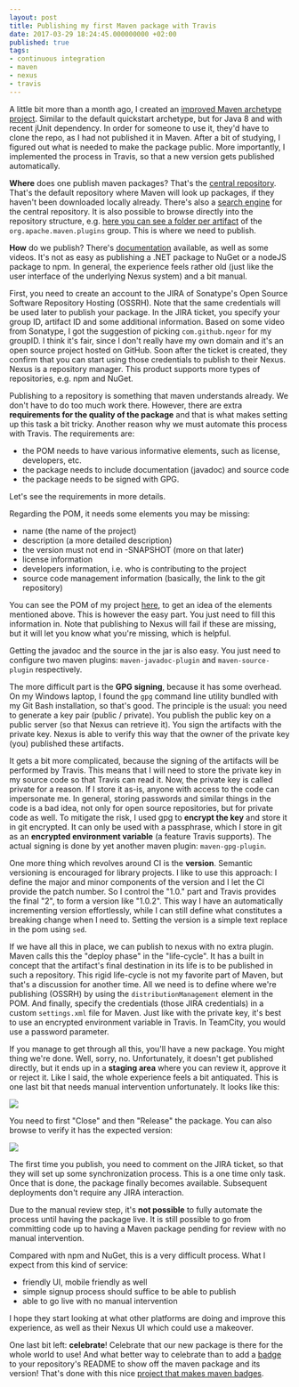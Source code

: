 ```yaml
---
layout: post
title: Publishing my first Maven package with Travis
date: 2017-03-29 18:24:45.000000000 +02:00
published: true
tags:
- continuous integration
- maven
- nexus
- travis
---
```


A little bit more than a month ago, I created an <a href="{% post_url 2017/2017-02-25-a-quickstart-maven-archetype-for-java-8 %}">improved Maven archetype project</a>. Similar to the default quickstart archetype, but for Java 8 and with recent jUnit dependency. In order for someone to use it, they'd have to clone the repo, as I had not published it in Maven. After a bit of studying, I figured out what is needed to make the package public. More importantly, I implemented the process in Travis, so that a new version gets published automatically.

<!--more-->

<strong>Where</strong> does one publish maven packages? That's the <a href="http://central.sonatype.org/" target="_blank">central repository</a>. That's the default repository where Maven will look up packages, if they haven't been downloaded locally already. There's also a <a href="http://search.maven.org/" target="_blank">search engine</a> for the central repository. It is also possible to browse directly into the repository structure, e.g. <a href="http://repo1.maven.org/maven2/org/apache/maven/plugins/" target="_blank">here you can see a folder per artifact</a> of the <code>org.apache.maven.plugins</code> group. This is where we need to publish.

<strong>How</strong> do we publish? There's <a href="http://central.sonatype.org/pages/producers.html" target="_blank">documentation</a> available, as well as some videos. It's not as easy as publishing a .NET package to NuGet or a nodeJS package to npm. In general, the experience feels rather old (just like the user interface of the underlying Nexus system) and a bit manual.

First, you need to create an account to the JIRA of Sonatype's Open Source Software Repository Hosting (OSSRH). Note that the same credentials will be used later to publish your package. In the JIRA ticket, you specify your group ID, artifact ID and some additional information. Based on some video from Sonatype, I got the suggestion of picking <code>com.github.ngeor</code> for my groupID. I think it's fair, since I don't really have my own domain and it's an open source project hosted on GitHub. Soon after the ticket is created, they confirm that you can start using those credentials to publish to their Nexus. Nexus is a repository manager. This product supports more types of repositories, e.g. npm and NuGet.

Publishing to a repository is something that maven understands already. We don't have to do too much work there. However, there are extra <strong>requirements for the quality of the package</strong> and that is what makes setting up this task a bit tricky. Another reason why we must automate this process with Travis. The requirements are:
<ul>
<li>the POM needs to have various informative elements, such as license, developers, etc.</li>
<li>the package needs to include documentation (javadoc) and source code</li>
<li>the package needs to be signed with GPG.</li>
</ul>

Let's see the requirements in more details.

Regarding the POM, it needs some elements you may be missing:
<ul>
<li>name (the name of the project)</li>
<li>description (a more detailed description)</li>
<li>the version must not end in -SNAPSHOT (more on that later)</li>
<li>license information</li>
<li>developers information, i.e. who is contributing to the project</li>
<li>source code management information (basically, the link to the git repository)</li>
</ul>

You can see the POM of my project <a href="https://github.com/ngeor/archetype-quickstart-jdk8/blob/master/pom.xml" target="_blank">here</a>, to get an idea of the elements mentioned above. This is however the easy part. You just need to fill this information in. Note that publishing to Nexus will fail if these are missing, but it will let you know what you're missing, which is helpful.

Getting the javadoc and the source in the jar is also easy. You just need to configure two maven plugins: <code>maven-javadoc-plugin</code> and <code>maven-source-plugin</code> respectively.

The more difficult part is the <strong>GPG signing</strong>, because it has some overhead. On my Windows laptop, I found the <code>gpg</code> command line utility bundled with my Git Bash installation, so that's good. The principle is the usual: you need to generate a key pair (public / private). You publish the public key on a public server (so that Nexus can retrieve it). You sign the artifacts with the private key. Nexus is able to verify this way that the owner of the private key (you) published these artifacts.

It gets a bit more complicated, because the signing of the artifacts will be performed by Travis. This means that I will need to store the private key in my source code so that Travis can read it. Now, the private key is called private for a reason. If I store it as-is, anyone with access to the code can impersonate me. In general, storing passwords and similar things in the code is a bad idea, not only for open source repositories, but for private code as well. To mitigate the risk, I used gpg to <strong>encrypt the key</strong> and store it in git encrypted. It can only be used with a passphrase, which I store in git as an <strong>encrypted environment variable</strong> (a feature Travis supports). The actual signing is done by yet another maven plugin: <code>maven-gpg-plugin</code>.

One more thing which revolves around CI is the <strong>version</strong>. Semantic versioning is encouraged for library projects. I like to use this approach: I define the major and minor components of the version and I let the CI provide the patch number. So I control the "1.0." part and Travis provides the final "2", to form a version like "1.0.2". This way I have an automatically incrementing version effortlessly, while I can still define what constitutes a breaking change when I need to. Setting the version is a simple text replace in the pom using <code>sed</code>.

If we have all this in place, we can publish to nexus with no extra plugin. Maven calls this the "deploy phase" in the "life-cycle". It has a built in concept that the artifact's final destination in its life is to be published in such a repository. This rigid life-cycle is not my favorite part of Maven, but that's a discussion for another time. All we need is to define where we're publishing (OSSRH) by using the <code>distributionManagement</code> element in the POM. And finally, specify the credentials (those JIRA credentials) in a custom <code>settings.xml</code> file for Maven. Just like with the private key, it's best to use an encrypted environment variable in Travis. In TeamCity, you would use a password parameter.

If you manage to get through all this, you'll have a new package. You might thing we're done. Well, sorry, no. Unfortunately, it doesn't get published directly, but it ends up in a <strong>staging area</strong> where you can review it, approve it or reject it. Like I said, the whole experience feels a bit antiquated. This is one last bit that needs manual intervention unfortunately. It looks like this:

<img src="{% link /assets/2017/03/27/11_32_33-nexus-repository-manager.png %}" />

You need to first "Close" and then "Release" the package. You can also browse to verify it has the expected version:

<img src="{% link /assets/2017/03/27/11_33_24-nexus-repository-manager.png %}" />

The first time you publish, you need to comment on the JIRA ticket, so that they will set up some synchronization process. This is a one time only task. Once that is done, the package finally becomes available. Subsequent deployments don't require any JIRA interaction.

Due to the manual review step, it's <strong>not possible</strong> to fully automate the process until having the package live. It is still possible to go from committing code up to having a Maven package pending for review with no manual intervention.

Compared with npm and NuGet, this is a very difficult process. What I expect from this kind of service:
<ul>
<li>friendly UI, mobile friendly as well</li>
<li>simple signup process should suffice to be able to publish</li>
<li>able to go live with no manual intervention</li>
</ul>

I hope they start looking at what other platforms are doing and improve this experience, as well as their Nexus UI which could use a makeover.

One last bit left: <strong>celebrate</strong>! Celebrate that our new package is there for the whole world to use! And what better way to celebrate than to add a <a href="{% post_url 2016/2016-03-05-github-badges %}">badge</a> to your repository's README to show off the maven package and its version! That's done with this nice <a href="https://github.com/jirutka/maven-badges" target="_blank">project that makes maven badges</a>.
